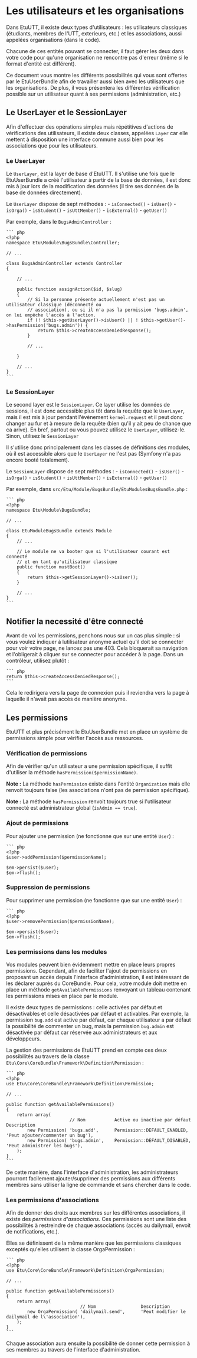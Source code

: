 
Les utilisateurs et les organisations
=====================================

Dans EtuUTT, il existe deux types d'utilisateurs : les utilisateurs classiques
(étudiants, membres de l'UTT, exterieurs, etc.) et les associations, aussi
appelées organisations (dans le code).

Chacune de ces entités pouvant se connecter, il faut gérer les deux dans votre
code pour qu'une organisation ne rencontre pas d'erreur (même si le format d'entité
est différent).

Ce document vous montre les différents possibilités qui vous sont offertes par le
EtuUserBundle afin de travailler aussi bien avec les utilisateurs que les organisations.
De plus, il vous présentera les différentes vérification possible sur un utilisateur
quant à ses permissions (administration, etc.)

Le UserLayer et le SessionLayer
-------------------------------

Afin d'effectuer des opérations simples mais répétitives d'actions de vérifications
des utilisateurs, il existe deux classes, appelées `Layer` car elle mettent à
disposition une interface commune aussi bien pour les associations que pour les
utilisateurs.


### Le UserLayer

Le `UserLayer`, est la layer de base d'EtuUTT. Il s'utilise une fois que le EtuUserBundle a créé l'utilisateur à partir
de la base de données, il est donc mis à jour lors de la modification des données (il tire ses données de la base de
données directement).

Le `UserLayer` dispose de sept méthodes :
    - `isConnected()`
    - `isUser()`
    - `isOrga()`
    - `isStudent()`
    - `isUttMember()`
    - `isExternal()`
    - `getUser()`

Par exemple, dans le `BugsAdminController` :

    ``` php
    <?php
    namespace Etu\Module\BugsBundle\Controller;

    // ...

    class BugsAdminController extends Controller
    {

        // ...

        public function assignAction($id, $slug)
        {
            // Si la personne présente actuellement n'est pas un utilisateur classique (déconnecté ou
            // association), ou si il n'a pas la permission 'bugs.admin', on lui empêche l'accès à l'action.
            if (! $this->getUserLayer()->isUser() || ! $this->getUser()->hasPermission('bugs.admin')) {
                return $this->createAccessDeniedResponse();
            }

            // ...

        }

        // ...
    }
    ```


### Le SessionLayer

Le second layer est le `SessionLayer`. Ce layer utilise les données de sessions, il est donc accessible plus tôt
dans la requête que le `UserLayer`, mais il est mis à jour pendant l'évènement `kernel.request` et il peut donc
changer au fur et à mesure de la requête (bien qu'il y ait peu de chance que ca arive). En bref, partout ou vous pouvez
utilisez le `UserLayer`, utilisez-le. Sinon, utilisez le `SessionLayer`

Il s'utilise donc principalement dans les classes de définitions des modules, où il est accessible alors que le
`UserLayer` ne l'est pas (Symfony n'a pas encore booté totalement).

Le `SessionLayer` dispose de sept méthodes :
    - `isConnected()`
    - `isUser()`
    - `isOrga()`
    - `isStudent()`
    - `isUttMember()`
    - `isExternal()`
    - `getUser()`

Par exemple, dans `src/Etu/Module/BugsBundle/EtuModulesBugsBundle.php` :

    ``` php
    <?php
    namespace Etu\Module\BugsBundle;

    // ...

    class EtuModuleBugsBundle extends Module
    {
        // ...

        // Le module ne va booter que si l'utilisateur courant est connecté
        // et en tant qu'utilisateur classique
        public function mustBoot()
        {
            return $this->getSessionLayer()->isUser();
        }

        // ...
    }
    ```


Notifier la necessité d'être connecté
-------------------------------------

Avant de voi les permissions, penchons nous sur un cas plus simple : si vous voulez indiquer à lutilisateur anonyme
actuel qu'il doit se connecter pour voir votre page, ne lancez pas une 403. Cela bloquerait sa navigation et
l'obligerait à cliquer sur se connecter pour accéder à la page. Dans un contrôleur, utilisez plutôt :

    ``` php
    return $this->createAccessDeniedResponse();
    ```

Cela le redirigera vers la page de connexion puis il reviendra vers la page à laquelle il n'avait pas accès de
manière anonyme.


Les permissions
---------------

EtuUTT et plus précisément le EtuUserBundle met en place un système de permissions simple
pour vérifier l'accès aux ressources.

### Vérification de permissions

Afin de vérifier qu'un utilisateur a une permission spécifique, il suffit d'utiliser la méthode
`hasPermission($permissionName)`.

**Note :** La méthode `hasPermission` existe dans l'entité `Organization` mais elle renvoit
toujours false (les associations n'ont pas de permission spécifique).

**Note :** La méthode `hasPermission` renvoit toujours true si l'utilisateur connecté est
administrateur global (`isAdmin == true`).

### Ajout de permissions

Pour ajouter une permission (ne fonctionne que sur une entité `User`) :

    ``` php
    <?php
    $user->addPermission($permissionName);

    $em->persist($user);
    $em->flush();

### Suppression de permissions

Pour supprimer une permission (ne fonctionne que sur une entité `User`) :

    ``` php
    <?php
    $user->removePermission($permissionName);

    $em->persist($user);
    $em->flush();

### Les permissions dans les modules

Vos modules peuvent bien évidemment mettre en place leurs propres permissions.
Cependant, afin de faciliter l'ajout de permissions en proposant un accès depuis
l'interface d'administration, il est intéressant de les déclarer auprès du
CoreBundle. Pour cela, votre module doit mettre en place un méthode
`getAvailablePermissions` renvoyant un tableau contenant les permissions
mises en place par le module.

Il existe deux types de permissions : celle activées par défaut et désactivables et
celle désactivées par défaut et activables. Par exemple, la permission `bug.add` est
active par défaut, car chaque utilisateur a par défaut la possibilité de commenter
un bug, mais la permission `bug.admin` est désactivée par défaut car réservée aux
administrateurs et aux développeurs.

La gestion des permissions de EtuUTT prend en compte ces deux possibilités au travers
de la classe `Etu\Core\CoreBundle\Framework\Definition\Permission` :

    ``` php
    <?php
    use Etu\Core\CoreBundle\Framework\Definition\Permission;

    // ...

    public function getAvailablePermissions()
    {
        return array(
                            // Nom           Active ou inactive par défaut       Description
            new Permission( 'bugs.add',      Permission::DEFAULT_ENABLED,        'Peut ajouter/commenter un bug'),
            new Permission( 'bugs.admin',    Permission::DEFAULT_DISABLED,       'Peut administrer les bugs'),
        );
    }
    ```

De cette manière, dans l'interface d'administration, les administrateurs pourront
facilement ajouter/supprimer des permissions aux différents membres sans utiliser
la ligne de commande et sans chercher dans le code.

### Les permissions d'associations

Afin de donner des droits aux membres sur les différentes associations, il existe
des *permissions d'associations*. Ces permissions sont une liste des possibilités
à restreindre de chaque associations (accès au dailymail, envoit de notifications,
etc.).

Elles se définissent de la même manière que les permissions classiques exceptés
qu'elles utilisent la classe OrgaPermission :

    ``` php
    <?php
    use Etu\Core\CoreBundle\Framework\Definition\OrgaPermission;

    // ...

    public function getAvailablePermissions()
    {
        return array(
                                // Nom                 Description
            new OrgaPermission( 'dailymail.send',      'Peut modifier le dailymail de l\'association'),
        );
    }
    ```

Chaque association aura ensuite la possibilité de donner cette permission à ses
membres au travers de l'interface d'administration.
